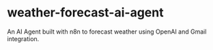 # weather-forecast-ai-agent
An AI Agent built with n8n to forecast weather using OpenAI and Gmail integration.
